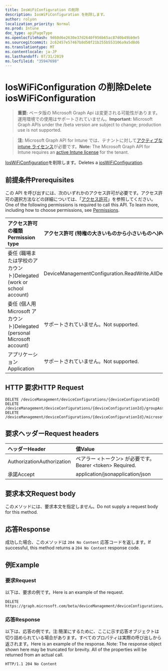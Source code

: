 ```yaml
---
title: IosWiFiConfiguration の削除
description: IosWiFiConfiguration を削除します。
author: rolyon
localization_priority: Normal
ms.prod: Intune
doc_type: apiPageType
ms.openlocfilehash: 9d60d6e2630e37d2640f956b65ac87d0b49bb9e5
ms.sourcegitcommit: 2c62457e57467b8d50f21b255b553106a9a5d8d6
ms.translationtype: MT
ms.contentlocale: ja-JP
ms.lasthandoff: 07/31/2019
ms.locfileid: "35947698"
---
```

# <a name="delete-ioswificonfiguration"></a><span data-ttu-id="dc1ea-103">IosWiFiConfiguration の削除</span><span class="sxs-lookup"><span data-stu-id="dc1ea-103">Delete iosWiFiConfiguration</span></span>

> <span data-ttu-id="dc1ea-104">**重要:** ベータ版の Microsoft Graph Api は変更される可能性があります。運用環境での使用はサポートされていません。</span><span class="sxs-lookup"><span data-stu-id="dc1ea-104">**Important:** Microsoft Graph APIs under the /beta version are subject to change; production use is not supported.</span></span>

> <span data-ttu-id="dc1ea-105">**注:** Microsoft Graph API for Intune では、テナントに対して[アクティブな intune ライセンス](https://go.microsoft.com/fwlink/?linkid=839381)が必要です。</span><span class="sxs-lookup"><span data-stu-id="dc1ea-105">**Note:** The Microsoft Graph API for Intune requires an [active Intune license](https://go.microsoft.com/fwlink/?linkid=839381) for the tenant.</span></span>

<span data-ttu-id="dc1ea-106">[IosWiFiConfiguration](../resources/intune-deviceconfig-ioswificonfiguration.md)を削除します。</span><span class="sxs-lookup"><span data-stu-id="dc1ea-106">Deletes a [iosWiFiConfiguration](../resources/intune-deviceconfig-ioswificonfiguration.md).</span></span>

## <a name="prerequisites"></a><span data-ttu-id="dc1ea-107">前提条件</span><span class="sxs-lookup"><span data-stu-id="dc1ea-107">Prerequisites</span></span>
<span data-ttu-id="dc1ea-p101">この API を呼び出すには、次のいずれかのアクセス許可が必要です。アクセス許可の選択方法などの詳細については、「[アクセス許可](/graph/permissions-reference)」を参照してください。</span><span class="sxs-lookup"><span data-stu-id="dc1ea-p101">One of the following permissions is required to call this API. To learn more, including how to choose permissions, see [Permissions](/graph/permissions-reference).</span></span>

|<span data-ttu-id="dc1ea-110">アクセス許可の種類</span><span class="sxs-lookup"><span data-stu-id="dc1ea-110">Permission type</span></span>|<span data-ttu-id="dc1ea-111">アクセス許可 (特権の大きいものから小さいものへ)</span><span class="sxs-lookup"><span data-stu-id="dc1ea-111">Permissions (from most to least privileged)</span></span>|
|:---|:---|
|<span data-ttu-id="dc1ea-112">委任 (職場または学校のアカウント)</span><span class="sxs-lookup"><span data-stu-id="dc1ea-112">Delegated (work or school account)</span></span>|<span data-ttu-id="dc1ea-113">DeviceManagementConfiguration.ReadWrite.All</span><span class="sxs-lookup"><span data-stu-id="dc1ea-113">DeviceManagementConfiguration.ReadWrite.All</span></span>|
|<span data-ttu-id="dc1ea-114">委任 (個人用 Microsoft アカウント)</span><span class="sxs-lookup"><span data-stu-id="dc1ea-114">Delegated (personal Microsoft account)</span></span>|<span data-ttu-id="dc1ea-115">サポートされていません。</span><span class="sxs-lookup"><span data-stu-id="dc1ea-115">Not supported.</span></span>|
|<span data-ttu-id="dc1ea-116">アプリケーション</span><span class="sxs-lookup"><span data-stu-id="dc1ea-116">Application</span></span>|<span data-ttu-id="dc1ea-117">サポートされていません。</span><span class="sxs-lookup"><span data-stu-id="dc1ea-117">Not supported.</span></span>|

## <a name="http-request"></a><span data-ttu-id="dc1ea-118">HTTP 要求</span><span class="sxs-lookup"><span data-stu-id="dc1ea-118">HTTP Request</span></span>
<!-- {
  "blockType": "ignored"
}
-->
``` http
DELETE /deviceManagement/deviceConfigurations/{deviceConfigurationId}
DELETE /deviceManagement/deviceConfigurations/{deviceConfigurationId}/groupAssignments/{deviceConfigurationGroupAssignmentId}/deviceConfiguration
DELETE /deviceManagement/deviceConfigurations/{deviceConfigurationId}/microsoft.graph.windowsDomainJoinConfiguration/networkAccessConfigurations/{deviceConfigurationId}
```

## <a name="request-headers"></a><span data-ttu-id="dc1ea-119">要求ヘッダー</span><span class="sxs-lookup"><span data-stu-id="dc1ea-119">Request headers</span></span>
|<span data-ttu-id="dc1ea-120">ヘッダー</span><span class="sxs-lookup"><span data-stu-id="dc1ea-120">Header</span></span>|<span data-ttu-id="dc1ea-121">値</span><span class="sxs-lookup"><span data-stu-id="dc1ea-121">Value</span></span>|
|:---|:---|
|<span data-ttu-id="dc1ea-122">Authorization</span><span class="sxs-lookup"><span data-stu-id="dc1ea-122">Authorization</span></span>|<span data-ttu-id="dc1ea-123">ベアラー &lt;トークン&gt; が必要です。</span><span class="sxs-lookup"><span data-stu-id="dc1ea-123">Bearer &lt;token&gt; Required.</span></span>|
|<span data-ttu-id="dc1ea-124">承諾</span><span class="sxs-lookup"><span data-stu-id="dc1ea-124">Accept</span></span>|<span data-ttu-id="dc1ea-125">application/json</span><span class="sxs-lookup"><span data-stu-id="dc1ea-125">application/json</span></span>|

## <a name="request-body"></a><span data-ttu-id="dc1ea-126">要求本文</span><span class="sxs-lookup"><span data-stu-id="dc1ea-126">Request body</span></span>
<span data-ttu-id="dc1ea-127">このメソッドには、要求本文を指定しません。</span><span class="sxs-lookup"><span data-stu-id="dc1ea-127">Do not supply a request body for this method.</span></span>

## <a name="response"></a><span data-ttu-id="dc1ea-128">応答</span><span class="sxs-lookup"><span data-stu-id="dc1ea-128">Response</span></span>
<span data-ttu-id="dc1ea-129">成功した場合、このメソッドは `204 No Content` 応答コードを返します。</span><span class="sxs-lookup"><span data-stu-id="dc1ea-129">If successful, this method returns a `204 No Content` response code.</span></span>

## <a name="example"></a><span data-ttu-id="dc1ea-130">例</span><span class="sxs-lookup"><span data-stu-id="dc1ea-130">Example</span></span>

### <a name="request"></a><span data-ttu-id="dc1ea-131">要求</span><span class="sxs-lookup"><span data-stu-id="dc1ea-131">Request</span></span>
<span data-ttu-id="dc1ea-132">以下は、要求の例です。</span><span class="sxs-lookup"><span data-stu-id="dc1ea-132">Here is an example of the request.</span></span>
``` http
DELETE https://graph.microsoft.com/beta/deviceManagement/deviceConfigurations/{deviceConfigurationId}
```

### <a name="response"></a><span data-ttu-id="dc1ea-133">応答</span><span class="sxs-lookup"><span data-stu-id="dc1ea-133">Response</span></span>
<span data-ttu-id="dc1ea-p102">以下は、応答の例です。注:簡潔にするために、ここに示す応答オブジェクトは切り詰められている場合があります。すべてのプロパティは実際の呼び出しから返されます。</span><span class="sxs-lookup"><span data-stu-id="dc1ea-p102">Here is an example of the response. Note: The response object shown here may be truncated for brevity. All of the properties will be returned from an actual call.</span></span>
``` http
HTTP/1.1 204 No Content
```





